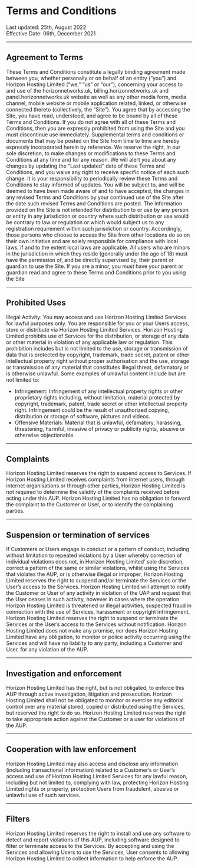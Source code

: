 # Terms and Conditions

Last updated: 25th, August 2022 <br/>
Effective Date: 06th, December 2021

---

## Agreement to Terms

These Terms and Conditions constitute a legally binding agreement made between you,
whether personally or on behalf of an entity (“you”) and Horizon Hosting Limited (“we,” “us” or
“our”), concerning your access to and use of the horizonnetworks.uk,
billing.horizonnetworks.uk and panel.horizonnetworks.uk website as well as any other
media form, media channel, mobile website or mobile application related, linked, or
otherwise connected thereto (collectively, the “Site”).
You agree that by accessing the Site, you have read, understood, and agree to be
bound by all of these Terms and Conditions. If you do not agree with all of these Terms
and Conditions, then you are expressly prohibited from using the Site and you must
discontinue use immediately.
Supplemental terms and conditions or documents that may be posted on the Site from
time to time are hereby expressly incorporated herein by reference. We reserve the
right, in our sole discretion, to make changes or modifications to these Terms and
Conditions at any time and for any reason.
We will alert you about any changes by updating the “Last updated” date of these Terms
and Conditions, and you waive any right to receive specific notice of each such change.
It is your responsibility to periodically review these Terms and Conditions to stay
informed of updates. You will be subject to, and will be deemed to have been made
aware of and to have accepted, the changes in any revised Terms and Conditions by
your continued use of the Site after the date such revised Terms and Conditions are
posted.
The information provided on the Site is not intended for distribution to or use by any
person or entity in any jurisdiction or country where such distribution or use would be
contrary to law or regulation or which would subject us to any registration requirement
within such jurisdiction or country.
Accordingly, those persons who choose to access the Site from other locations do so on
their own initiative and are solely responsible for compliance with local laws, if and to
the extent local laws are applicable.
All users who are minors in the jurisdiction in which they reside (generally under the age
of 18) must have the permission of, and be directly supervised by, their parent or
guardian to use the Site. If you are a minor, you must have your parent or guardian read
and agree to these Terms and Conditions prior to you using the Site

---

## Prohibited Uses

Illegal Activity: You may access and use Horizon Hosting Limited Services for lawful
purposes only. You are responsible for you or your Users access, store or distribute
via Horizon Hosting Limited Services. Horizon Hosting Limited prohibits use of Services for the
distribution, or storage of any data or other material in violation of any applicable law
or regulation. This prohibition includes but is not limited to the use, storage or
transmission of data that is protected by copyright, trademark, trade secret, patent or
other intellectual property right without proper authorisation and the use, storage or
transmission of any material that constitutes illegal threat, defamatory or is otherwise
unlawful. Some examples of unlawful content include but are not limited to:
- Infringement: Infringement of any intellectual property rights or other
proprietary rights including, without limitation, material protected by copyright,
trademark, patent, trade secret or other intellectual property right.
Infringement could be the result of unauthorized copying, distribution or
storage of software, pictures and videos.
- Offensive Materials: Material that is unlawful, defamatory, harassing,
threatening, harmful, invasive of privacy or publicity rights, abusive or
otherwise objectionable.

---

## Complaints

Horizon Hosting Limited reserves the right to suspend access to Services. If Horizon
Hosting Limited receives complaints from Internet users, through internet organisations or
through other parties, Horizon Hosting Limited is not required to determine the validity of
the complaints received before acting under this AUP. Horizon Hosting Limited has no
obligation to forward the complaint to the Customer or User, or to identify the
complaining parties.

---

## Suspension or termination of services

If Customers or Users engage in conduct or a pattern of conduct, including without
limitation to repeated violations by a User whereby correction of individual violations
does not, in Horizon Hosting Limited’ sole discretion, correct a pattern of the same or
similar violations, whilst using the Services that violates the AUP, or is otherwise
illegal or improper, Horizon Hosting Limited reserves the right to suspend and/or terminate
the Services or the User’s access to the Services. Horizon Hosting Limited will attempt to
notify the Customer or User of any activity in violation of the UAP and request that
the User ceases in such activity, however in cases where the operation Horizon
Hosting Limited is threatened or illegal activities, suspected fraud in connection with the
use of Services, harassment or copyright infringement, Horizon Hosting Limited reserves
the right to suspend or terminate the Services or the User’s access to the Services
without notification.
Horizon Hosting Limited does not make any promise, nor does Horizon Hosting Limited have any
obligation, to monitor or police activity occurring using the Services and will have no
liability to any party, including a Customer and User, for any violation of the AUP.

---

## Investigation and enforcement

Horizon Hosting Limited has the right, but is not obligated, to enforce this AUP through
active investigation, litigation and prosecution. Horizon Hosting Limited shall not be
obligated to monitor or exercise any editorial control over any material stored, copied
or distributed using the Services, but reserved the right to do so. Horizon Hosting Limited
reserves the right to take appropriate action against the Customer or a user for
violations of the AUP.

---

## Cooperation with law enforcement

Horizon Hosting Limited may also access and disclose any information (including
transactional information) related to a Customer’s or User’s access and use of
Horizon Hosting Limited Services for any lawful reason, including but not limited to,
complying with law, protecting Horizon Hosting Limited rights or property, protection Users
from fraudulent, abusive or unlawful use of such services.

---

## Filters

Horizon Hosting Limited reserves the right to install and use any software to detect and
report violations of this AUP, including software designed to filter or terminate access
to the Services. By accepting and using the Services and allowing Users to use the
Services, User consents to allowing Horizon Hosting Limited to collect information to help
enforce the AUP.